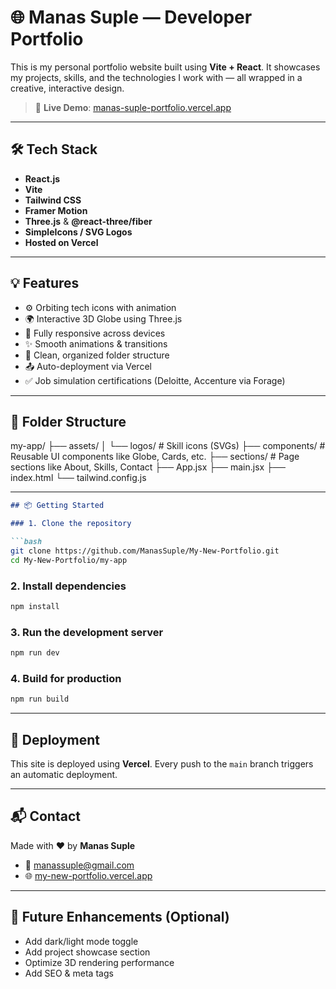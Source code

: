# 🌐 Manas Suple — Developer Portfolio

This is my personal portfolio website built using **Vite + React**. It showcases my projects, skills, and the technologies I work with — all wrapped in a creative, interactive design.

> 🚀 **Live Demo**: [manas-suple-portfolio.vercel.app](https://manas-suple-portfolio.vercel.app/)

---

## 🛠️ Tech Stack

- **React.js**
- **Vite**
- **Tailwind CSS**
- **Framer Motion**
- **Three.js** & **@react-three/fiber**
- **SimpleIcons / SVG Logos**
- **Hosted on Vercel**

---

## 💡 Features

- ⚙️ Orbiting tech icons with animation
- 🌍 Interactive 3D Globe using Three.js
- 📱 Fully responsive across devices
- ✨ Smooth animations & transitions
- 📂 Clean, organized folder structure
- 📤 Auto-deployment via Vercel
- ✅ Job simulation certifications (Deloitte, Accenture via Forage)

---

## 📁 Folder Structure
my-app/
├── assets/
│ └── logos/ # Skill icons (SVGs)
├── components/ # Reusable UI components like Globe, Cards, etc.
├── sections/ # Page sections like About, Skills, Contact
├── App.jsx
├── main.jsx
├── index.html
└── tailwind.config.js

---

````md
## 📦 Getting Started

### 1. Clone the repository

```bash
git clone https://github.com/ManasSuple/My-New-Portfolio.git
cd My-New-Portfolio/my-app
````

### 2. Install dependencies

```bash
npm install
```

### 3. Run the development server

```bash
npm run dev
```

### 4. Build for production

```bash
npm run build
```

---


## 🚀 Deployment

This site is deployed using **Vercel**.
Every push to the `main` branch triggers an automatic deployment.

---

## 📬 Contact

Made with ❤️ by **Manas Suple**

* 📧 [manassuple@gmail.com](mailto:manassuple@gmail.com)
* 🌐 [my-new-portfolio.vercel.app](https://my-new-portfolio-v61i.vercel.app)

---

## 📝 Future Enhancements (Optional)

* Add dark/light mode toggle
* Add project showcase section
* Optimize 3D rendering performance
* Add SEO & meta tags
